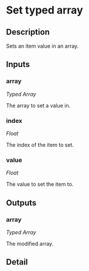 # Set typed array

## Description
Sets an item value in an array.

## Inputs
### array

*Typed Array*

The array to set a value in.

### index

*Float*

The index of the item to set.

### value

*Float*

The value to set the item to.

## Outputs
### array

*Typed Array*

The modified array.

## Detail

